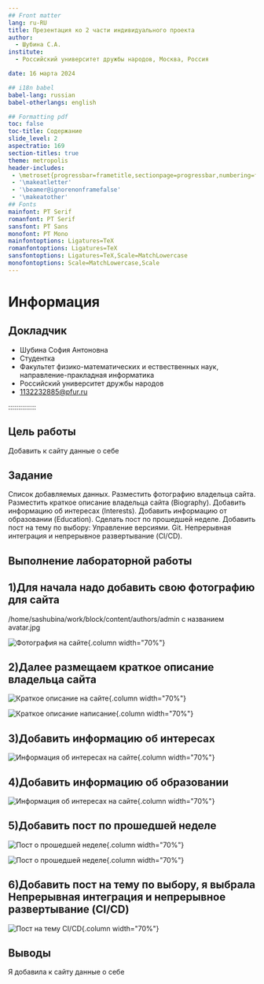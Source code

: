 ```yaml
---
## Front matter
lang: ru-RU
title: Презентация ко 2 части индивидуального проекта
author:
  - Шубина С.А.
institute:
  - Российский университет дружбы народов, Москва, Россия

date: 16 марта 2024

## i18n babel
babel-lang: russian
babel-otherlangs: english

## Formatting pdf
toc: false
toc-title: Содержание
slide_level: 2
aspectratio: 169
section-titles: true
theme: metropolis
header-includes:
 - \metroset{progressbar=frametitle,sectionpage=progressbar,numbering=fraction}
 - '\makeatletter'
 - '\beamer@ignorenonframefalse'
 - '\makeatother'
## Fonts
mainfont: PT Serif
romanfont: PT Serif
sansfont: PT Sans
monofont: PT Mono
mainfontoptions: Ligatures=TeX
romanfontoptions: Ligatures=TeX
sansfontoptions: Ligatures=TeX,Scale=MatchLowercase
monofontoptions: Scale=MatchLowercase,Scale
---
```



# Информация

## Докладчик

  * Шубина София Антоновна
  * Студентка
  * Факультет физико-математических и ествественных наук, направление-пракладная информатика
  * Российский университет дружбы народов
  * [1132232885@pfur.ru](mailto:1132232885@pfur.ru)

::::::::::::::


## Цель работы
Добавить к сайту данные о себе 

## Задание
Список добавляемых данных.
Разместить фотографию владельца сайта.
Разместить краткое описание владельца сайта (Biography).
Добавить информацию об интересах (Interests).
Добавить информацию от образовании (Education).
Сделать пост по прошедшей неделе.
Добавить пост на тему по выбору:
Управление версиями. Git.
Непрерывная интеграция и непрерывное развертывание (CI/CD).


## Выполнение лабораторной работы
## 1)Для начала надо добавить свою фотографию для сайта
/home/sashubina/work/block/content/authors/admin
c названием avatar.jpg

![Фотография на сайте](image/1.png){.column width="70%"}

## 2)Далее размещаем краткое описание владельца сайта

![Краткое описание на сайте](image/2.png){.column width="70%"}

![Краткое описание написание](image/6.png){.column width="70%"}

## 3)Добавить информацию об интересах

![Информация об интересах на сайте ](image/2.png){.column width="70%"}

## 4)Добавить информацию об образовании

![Информация об интересах на сайте ](image/6.png){.column width="70%"} 

## 5)Добавить пост по прошедшей неделе

![Пост о прошедшей неделе](image/4.png){.column width="70%"}

![Пост о прошедшей неделе](image/7.png){.column width="70%"}

## 6)Добавить пост на тему по выбору, я выбрала Непрерывная интеграция и непрерывное развертывание (CI/CD)

![Пост на тему CI/CD](image/5.png){.column width="70%"}
## Выводы

Я добавила к сайту данные о себе

